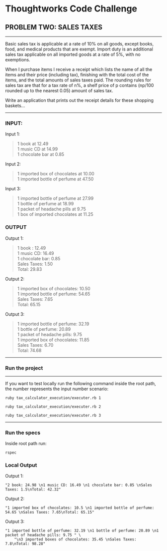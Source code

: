# Thoughtworks Code Challenge


## PROBLEM TWO: SALES TAXES
***
 Basic sales tax is applicable at a rate of 10% on all goods, except books, food, and medical products that are exempt. Import duty is an additional sales tax applicable on all imported goods at a rate of 5%, with no exemptions.

When I purchase items I receive a receipt which lists the name of all the items and their price (including tax), finishing with the total cost of the items, and the total amounts of sales taxes paid.  The rounding rules for sales tax are that for a tax rate of n%, a shelf price of p contains (np/100 rounded up to the nearest 0.05) amount of sales tax.

Write an application that prints out the receipt details for these shopping baskets...
***
### INPUT:

Input 1:
>1 book at 12.49  
>1 music CD at 14.99  
>1 chocolate bar at 0.85  

Input 2:
>1 imported box of chocolates at 10.00  
>1 imported bottle of perfume at 47.50  

Input 3:
>1 imported bottle of perfume at 27.99  
>1 bottle of perfume at 18.99  
>1 packet of headache pills at 9.75  
>1 box of imported chocolates at 11.25  

### OUTPUT

Output 1:
>1 book : 12.49  
>1 music CD: 16.49  
>1 chocolate bar: 0.85  
>Sales Taxes: 1.50  
>Total: 29.83  

Output 2:
>1 imported box of chocolates: 10.50  
>1 imported bottle of perfume: 54.65  
>Sales Taxes: 7.65  
>Total: 65.15  

Output 3:
>1 imported bottle of perfume: 32.19  
>1 bottle of perfume: 20.89  
>1 packet of headache pills: 9.75  
>1 imported box of chocolates: 11.85  
>Sales Taxes: 6.70  
>Total: 74.68  
  
***

### Run the project

***
If you want to test locally run the following command inside the root path, the number represents the input number scenario: 
```
ruby tax_calculator_execution/executer.rb 1 

ruby tax_calculator_execution/executer.rb 2

ruby tax_calculator_execution/executer.rb 3
```
***

### Run the specs

Inside root path run:
```
rspec
```

### Local Output
Output 1:
```
"2 book: 24.98 \n1 music CD: 16.49 \n1 chocolate bar: 0.85 \nSales Taxes: 1.5\nTotal: 42.32"
```

Output 2:
```
"1 imported box of chocolates: 10.5 \n1 imported bottle of perfume: 54.65 \nSales Taxes: 7.65\nTotal: 65.15"
```

Output 3:
```
"1 imported bottle of perfume: 32.19 \n1 bottle of perfume: 20.89 \n1 packet of headache pills: 9.75 " \
    "\n3 imported boxes of chocolates: 35.45 \nSales Taxes: 7.8\nTotal: 98.28"
```
